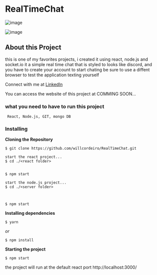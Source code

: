 # RealTimeChat

![image](https://user-images.githubusercontent.com/98745885/195246637-c77c0993-1a23-4604-8a76-3829ae42d2a2.png)

![image](https://user-images.githubusercontent.com/98745885/195246731-e2ae024a-81a4-4e4d-a0b8-7200c6fff175.png)


## About this Project
this is one of my favorites projects, i created it using react, node.js and socket.io it a simple real time chat that is styled to looks like discord, and you have to create your account to start chating be sure to use a diffent browser to test the application texting yourself

Connect with me at [LinkedIn](https://www.linkedin.com/in/william-cordeiro-568229238/)

You can access the website of this project at COMMING SOON...


### what you need to have to run this project

```
 React, Node.js, GIT, mongo DB
```

### Installing

**Cloning the Repository**

```
$ git clone https://github.com/willcordeiro/RealTimeChat.git
```
```
start the react project...
$ cd ./<react folder>


$ npm start

```

```
start the node.js project...
$ cd ./<server folder>



$ npm start
```

**Installing dependencies**

```
$ yarn
```

_or_

```
$ npm install
```

**Starting the project**

```
$ npm start
```

the project will run at the default react port http://localhost:3000/
